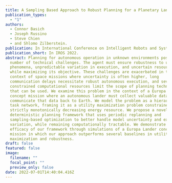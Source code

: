 ```yaml
---
title: A Sampling Based Approach to Robust Planning for a Planetary Lander
publication_types:
  - "1"
authors:
  - Connor Basich
  - Joseph Russino
  - Steve Chien
  - and Shlomo Zilberstein.
publication: In International Conference on Intelligent Robots and Systems (IROS). 2022.
publication_short: In IROS 2022.
abstract: Planning for autonomous operation in unknown environments poses a
  number of technical challenges. The agent must ensure robustness to unknown
  phenomena, unpredictable variation in execution, and uncertain resources, all
  while maximizing its objective. These challenges are exacerbated in the
  context of space missions where uncertainty is often higher, long
  communication delays necessitate robust autonomous execution, and severely
  constrained computational resources limit the scope of planning techniques
  that can be used. We examine this problem in the context of a Europa Lander
  concept mission where an autonomous lander must collect valuable data and
  communicate that data back to Earth. We model the problem as a hierarchical
  task network, framing it as a utility maximization problem constrained by a
  strictly monotonically decreasing energy resource. We propose a novel
  deterministic planning framework that uses periodic replanning and
  sampling-based optimization to better handle model uncertainty and execution
  variation, while remaining computationally tractable. We demonstrate the
  efficacy of our framework through simulations of a Europa Lander concept
  mission in which our approach outperforms several baselines in utility
  maximization and robustness.
draft: false
featured: false
image:
  filename: ""
  focal_point: ""
  preview_only: false
date: 2022-07-01T14:40:04.416Z
---
```

